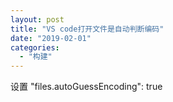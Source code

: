 ```yaml
---
layout: post
title: "VS code打开文件是自动判断编码"
date: "2019-02-01"
categories: 
  - "构建"
---
```


设置 "files.autoGuessEncoding": true
